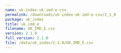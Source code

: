 ```yaml
---
name: uk-index-uk-imd-e-csv
permalink: /downloads/uk-index-uk-imd-e-csv/2_1_0
package: uk_index
title: uk_imd_e
filename: UK_IMD_E.csv
version: 2.1.0
full_version: 2.1.0
file: /data/uk_index/2.1.0/UK_IMD_E.csv
---
```

